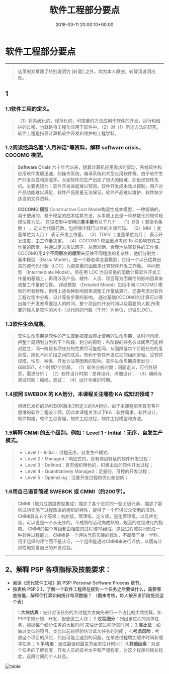 ﻿---
layout: post
title: 软件工程部分要点
date: 2018-03-11 20:00:10+00:00
categories: software engineering
tags: 系统分析与设计
---

# 软件工程部分要点

------
>这里的文章除了特别说明为 [转载] 之外，均为本人原创，转载请说明出处。

## 1
### 1.1软件工程的定义。
> （1）将系统化的，规范化的，可度量的方法应用于软件的开发，运行和维护的过程，也就是将工程化应用于软件中。（2）对（1）所述方法的研究。软件工程是指导计算机软件开发和维护的工程学科。

### 1.2阅读经典名著“人月神话”等资料，解释 software crisis、COCOMO 模型。
>  **Software Crisis**
六十年代以来，随着计算机应用需求的驱动，系统软件和应用软件发展迅速，如操作系统，编译系统和大型应用软件等。由于软件生产的复杂性和高成本，大型软件的生产出现了很大的困难，即出现软件危机。主要表现为：软件开发进度难以预测，软件开发成本难以控制，用户对产品功能难以满足，软件产品质量无法保证，软件产品难以维护，软件缺少适当的文件资料。

>   **COCOMO 模型**
Constructive Cost Model构造性成本模型，一种精确的，易于使用的，基于模型的成本估算方法，从本质上说是一种参数化的软件规模估算方法。
在该模型中使用的**基本量**有以下几个： （1）DSI（ 源指令条数 ） ，定义为代码行数，包括除注释行以外的全部代码。 （2）MM（ 度量单位为人月 ） 表示开发工作量。 （3）TDEV（ 度量单位为月 ） 表示开发进度，由工作量决定。 （4）COCOMO 模型重点考虑 15 种影响软件工作量的因素，并通过定义乘法因子，从而准确、合理地估算软件的工作量。   
COCOMO用**3个不同层次的模型**来反映不同程度的复杂性，他们分别为：
基本模型 （Basic Model）。是一个静态单变量模型，它用一个以已估算出来的源代码行数（LOC）为自变量的函数来计算软件开发工作量。
中间模型 （Intermediate Model）。则在用 LOC 为自变量的函数计算软件开发工作量的基础上，再用涉及产品、硬件、人员、项目等方面属性的影响因素来调整工作量的估算。
详细模型 （Detailed Model）包括中间 COCOMO 模型的所有特性，但用上述各种影响因素调整工作量估算时，还要考虑对软件工程过程中分析、设计等各步骤的影响。
通过基础COCOMO的计算可以得出每个开发者需要投入的时间，整个项目的开发时间以及需要的人数,所需要的输入是软件的大小（以代码的行数（千行）为单位，记做SLOC）。

### 1.3软件生命周期。
>  软件生命周期是软件的产生直到报废或停止使用的生命周期，从时间角度，把整个周期划分为若干个阶段。划分的原则：各阶段的任务彼此间尽可能相对独立，同一阶段各项任务的性质尽可能相同，从而降低每个阶段任务的复杂性，简化不同阶段之间的联系，有利于软件开发过程的组织管理。受软件规模，性质，种类，开发方法等因素的影响。软件生命周期典型划分：GB8567，4个时期7个阶段。
（1）软件分析时期：问题定义，可行性研究，需求分析；
（2）软件设计时期：总体设计，详细设计；
（3）编码与测试时期：编码，测试；
（4）运行与维护时期。

### 1.4按照 SWEBOK 的 KA划分，本课程关注哪些 KA 或知识领域？
> 根据已发布的SWEBOK版本3所定义的KA划分，由于本课程培养具有客户思维的软件工程设计师，因此本课程关注以下KA：软件需求，软件设计，软件构建，软件工程管理，软件工程过程，软件工程模型和方法。

### 1.5解释 CMMI 的五个级别。例如：Level 1 - Initial：无序，自发生产模式。
> *   Level 1 - Initial：过程无序，自发生产模式;
> *   Level 2 - Managed：响应式的，具有项目特征的软件开发过程；
> *   Level 3 - Defined：具有组织特色的，积极主动的软件开发过程；
> *   Level 4 - Quantitatively Managed：定量的，可控的开发过程；
> *   Level 5 - Optimizing：注重开发过程的优化和创新；

### 1.6用自己语言简述 SWEBOK 或 CMMI（约200字）。
>   CMMI（能力成熟度模型集成）描述了各个进程的一些关键元素，描述了那些成功实施了过程改进的组织的特性，提供了一个可供公众使用的准则。CMMI具有五个等级：初始级，管理级，定义级，量化管理级，以及优化级，可以说是一个从无序的，不成熟的活动向成熟的，规范的过程进化的指南。
CMMI的每个等级都由相应的过程域PA组成，这些过程域共同形成一种软件过程能力。CMMI是一个评估当前实践的标准，不局限于单一学科，用于组织的评估而不是认证，一个组织能通过CMMI来进行评估，从而有针对性地完善自己的开发过程。

----------

## 2、解释 PSP 各项指标及技能要求：
- 阅读《现代软件工程》的 PSP: Personal Software Process 章节。
- 按表格 PSP 2.1，了解一个软件工程师在接到一个任务之后要做什么，需要哪些技能，解释你打算如何统计每项数据？ （期末考核，每人按开发阶段提交这个表）
> 1.**大块估算**：先针对该任务的大过程大方向先进行一个占比的大致估算，如PSP中的计划，开发，报告这三大块；
> 2.**过程细分**：列出该过程的具体任务，根据每个细分任务的大致时间  来估计该过程所需时间；
> 3.**类比法**：如做过类似的项目，类比以前的经验估计此次任务的时间；
> 4.**考虑风险**：考虑这个项目的风险，列出可能会遇到的问题，在某些过程增加缓冲时间和缓冲任务；
> 5.**平均法**：通过最佳和最差方案来估计时间；
> 6.**其他因素**：对这个任务的了解程度，开发人员的技术水平和严谨程度，对这个程序的擅长程度，这段时间的个人状态。


![table](https://github.com/Dxiaocai666/test/raw/master/cc.png)

